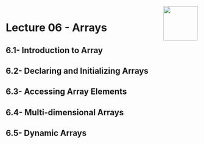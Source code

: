 <img align="right" width="90" height="90" src="https://github.com/cs-MohamedAyman/Computer-Science-Textbooks/blob/master/logos/cpp.jpg">

# Lecture 06 - Arrays
## 6.1- Introduction to Array
## 6.2- Declaring and Initializing Arrays
## 6.3- Accessing Array Elements
## 6.4- Multi-dimensional Arrays
## 6.5- Dynamic Arrays
